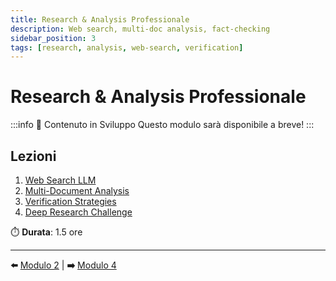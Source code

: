 ```yaml
---
title: Research & Analysis Professionale
description: Web search, multi-doc analysis, fact-checking
sidebar_position: 3
tags: [research, analysis, web-search, verification]
---
```


# Research & Analysis Professionale

:::info 🚧 Contenuto in Sviluppo
Questo modulo sarà disponibile a breve!
:::

## Lezioni

1. [Web Search LLM](web-search-llm)
2. [Multi-Document Analysis](multi-document-analysis)
3. [Verification Strategies](verification-strategies)
4. [Deep Research Challenge](deep-research-challenge)

⏱️ **Durata**: 1.5 ore

---

**⬅️** [Modulo 2](../02-content-generation) | **➡️** [Modulo 4](../04-integration-automation)

